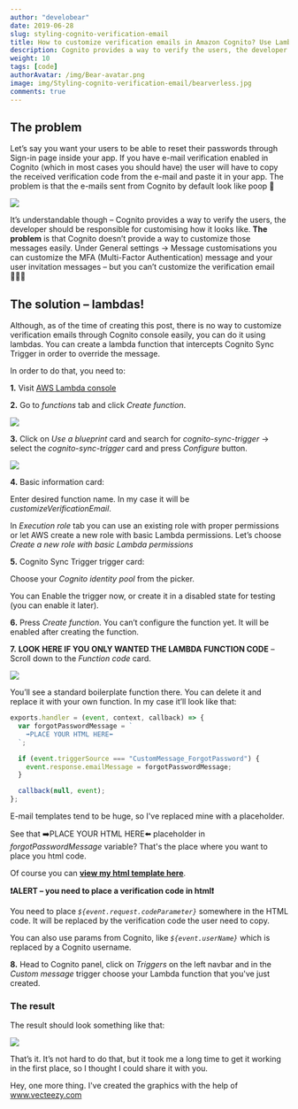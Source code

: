 ```yaml
---
author: "develobear"
date: 2019-06-28
slug: styling-cognito-verification-email
title: How to customize verification emails in Amazon Cognito? Use Lambda!
description: Cognito provides a way to verify the users, the developer should be responsible for customising how it looks like. The problem is that Cognito doesn’t provide a way to customize those messages easily.
weight: 10
tags: [code]
authorAvatar: /img/Bear-avatar.png
image: img/Styling-cognito-verification-email/bearverless.jpg
comments: true
---
```


## The problem

Let’s say you want your users to be able to reset their passwords through Sign-in page inside your app. If you have e-mail verification enabled in Cognito (which in most cases you should have) the user will have to copy the received verification code from the e-mail and paste it in your app. The problem is that the e-mails sent from Cognito by default look like poop 💩

<img src="/img/Styling-cognito-verification-email/default_email.png" />

It’s understandable though – Cognito provides a way to verify the users, the developer should be responsible for customising how it looks like. **The problem** is that Cognito doesn’t provide a way to customize those messages easily. Under General settings -> Message customisations you can customize the MFA (Multi-Factor Authentication) message and your user invitation messages – but you can’t customize the verification email 🤷🏼‍♂️

## The solution – lambdas!

Although, as of the time of creating this post, there is no way to customize verification emails through Cognito console easily, you can do it using lambdas. You can create a lambda function that intercepts Cognito Sync Trigger in order to override the message.

In order to do that, you need to:

**1.** Visit [AWS Lambda console](https://console.aws.amazon.com/lambda)

**2.** Go to _functions_ tab and click _Create function_.

<img src="/img/Styling-cognito-verification-email/blueprints.png" />

**3.** Click on _Use a blueprint_ card and search for _cognito-sync-trigger_ -> select the _cognito-sync-trigger_ card and press _Configure_ button.

<img src="/img/Styling-cognito-verification-email/functions.png" />

**4.** Basic information card:

Enter desired function name. In my case it will be _customizeVerificationEmail_.

In _Execution role_ tab you can use an existing role with proper permissions or let AWS create a new role with basic Lambda permissions. Let’s choose _Create a new role with basic Lambda permissions_

**5.** Cognito Sync Trigger trigger card:

Choose your _Cognito identity pool_ from the picker.

You can Enable the trigger now, or create it in a disabled state for testing (you can enable it later).

**6.** Press _Create function_. You can’t configure the function yet. It will be enabled after creating the function.

**7.** **LOOK HERE IF YOU ONLY WANTED THE LAMBDA FUNCTION CODE** – Scroll down to the _Function code_ card.

<img src="/img/Styling-cognito-verification-email/functions_editor.png" />

You’ll see a standard boilerplate function there. You can delete it and replace it with your own function. In my case it’ll look like that:

```jsx
exports.handler = (event, context, callback) => {
  var forgotPasswordMessage = `
    ➡️PLACE YOUR HTML HERE⬅️
  `;

  if (event.triggerSource === "CustomMessage_ForgotPassword") {
    event.response.emailMessage = forgotPasswordMessage;
  }

  callback(null, event);
};
```

E-mail templates tend to be huge, so I've replaced mine with a placeholder.

See that ➡️PLACE YOUR HTML HERE⬅️ placeholder in _forgotPasswordMessage_ variable? That's the place where you want to place you html code.

Of course you can **[view my html template here](https://gist.github.com/thedevelobear/599ef0a693aa870a26e4714086136203)**.

**❗️ALERT – you need to place a verification code in html️️❗️**

You need to place _`${event.request.codeParameter}`_ somewhere in the HTML code. It will be replaced by the verification code the user need to copy.

You can also use params from Cognito, like _`${event.userName}`_ which is replaced by a Cognito username.

**8.** Head to Cognito panel, click on _Triggers_ on the left navbar and in the _Custom message_ trigger choose your Lambda function that you've just created.

### The result

The result should look something like that:

<img src="/img/Styling-cognito-verification-email/email.png" />

That’s it. It’s not hard to do that, but it took me a long time to get it working in the first place, so I thought I could share it with you.

Hey, one more thing. I've created the graphics with the help of <a rel="noreferrer" target="_blank" href="https://vecteezy.com"> www.vecteezy.com</a>
